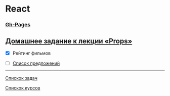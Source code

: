 # React
### [Gh-Pages]()


## [Домашнее задание к лекции «Props»](https://github.com/TomSG03/ra16-homeworks/tree/master/props)

- [x] Рейтинг фильмов
- [ ] [Список предложений](https://github.com/TomSG03/ra-props-listing)


---
[Спискок задач](https://github.com/TomSG03/ra-homeworks-list)

[Спискок курсов](https://github.com/TomSG03/Training-in-Netology)
